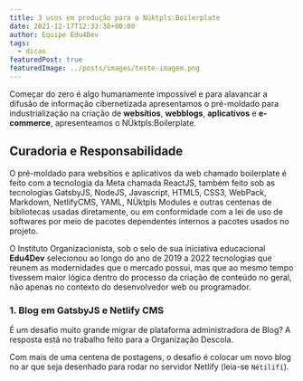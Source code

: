 ```yaml
---
title: 3 usos em produção para o Nüktpls:Boilerplate
date: 2021-12-17T12:33:38+00:00
author: Equipe Edu4Dev
tags:
  - dicas
featuredPost: true
featuredImage: ../posts/images/teste-imagem.png
---
```


Começar do zero é algo humanamente impossível e para alavancar a difusão de informação cibernetizada apresentamos o pré-moldado para industrialização na criação de **websítios**, **webblogs**, **aplicativos** e **e-commerce**, apresenteamos o NÜktpls:Boilerplate.

## Curadoria e Responsabilidade

O pré-moldado para websítios e aplicativos da web chamado boilerplate é feito com a tecnologia da Meta chamada ReactJS, também feito sob as tecnologias GatsbyJS, NodeJS, Javascript, HTML5, CSS3, WebPack, Markdown, NetlifyCMS, YAML, NÜktpls Modules e outras centenas de bibliotecas usadas diretamente, ou em conformidade com a lei de uso de softwares por meio de pacotes dependentes internos a pacotes usados no projeto.

O Instituto Organizacionista, sob o selo de sua iniciativa educacional **Edu4Dev** selecionou ao longo do ano de 2019 a 2022 tecnologias que reunem as modernidades que o mercado possui, mas que ao mesmo tempo tivessem maior lógica dentro do processo da criação de conteúdo no geral, não apenas no contexto do desenvolvedor web ou programador.

### **1. Blog em GatsbyJS e Netlify CMS**

É um desafio muito grande migrar de plataforma administradora de Blog? A resposta está no trabalho feito para a Organização Descola.

Com mais de uma centena de postagens, o desafio é colocar um novo blog no ar que seja desenhado para rodar no servidor Netlify (leia-se `Nétilifí`).
